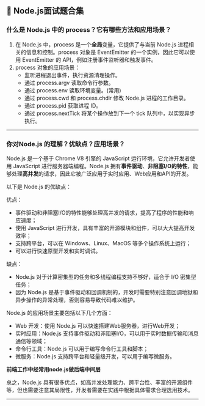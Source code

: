 ## 📒 Node.js面试题合集

### 什么是 Node.js 中的 process？它有哪些方法和应用场景？

1. 在 Node.js 中，process 是一个**全局**变量，它提供了与当前 Node.js 进程相关的信息和控制。process 对象是 EventEmitter 的一个实例，因此它可以使用 EventEmitter 的 API，例如注册事件监听器和触发事件。
2. process 对象的应用场景：
   - 监听进程退出事件，执行资源清理操作。
   - 通过 process.argv 读取命令行参数。
   - 通过 process.env 读取环境变量。(常用)
   - 通过 process.cwd 和 process.chdir 修改 Node.js 进程的工作目录。
   - 通过 process.pid 获取进程 ID。
   - 通过 process.nextTick 将某个操作放到下一个 tick 队列中，以实现异步执行。

------

### 你对Node.js 的理解？优缺点？应用场景？

Node.js 是一个基于 Chrome V8 引擎的 JavaScript 运行环境，它允许开发者使用 JavaScript 进行服务器端编程。Node.js 拥有**事件驱动**、**非阻塞I/O的特性**，能够处理**高并发**的请求，因此它被广泛应用于实时应用、Web应用和API的开发。

以下是 Node.js 的优缺点：

优点：

- 事件驱动和非阻塞I/O的特性能够处理高并发的请求，提高了程序的性能和响应速度；
- 使用 JavaScript 进行开发，具有丰富的开源模块和组件，可以大大提高开发效率；
- 支持跨平台，可以在 Windows、Linux、MacOS 等多个操作系统上运行；
- 可以进行快速原型开发和实时调试。

缺点：

- Node.js 对于计算密集型的任务和多线程编程支持不够好，适合于 I/O 密集型任务；
- 因为 Node.js 是基于事件驱动和回调机制的，开发时需要特别注意回调地狱和异步操作的异常处理，否则容易导致代码难以维护。

Node.js 的应用场景主要包括以下几个方面：

- Web 开发：使用 Node.js 可以快速搭建Web服务器，进行Web开发；
- 实时应用：Node.js 支持事件驱动和非阻塞I/O，可以用于实时数据传输和消息通信等领域；
- 命令行工具：Node.js 可以用于编写命令行工具和脚本；
- 微服务：Node.js 支持跨平台和轻量级开发，可以用于编写微服务。

**前端工作中经常用node.js做后端中间层**

总之，Node.js 具有很多优点，如高并发处理能力、跨平台性、丰富的开源组件等，但也需要注意其局限性，开发者需要在实践中根据具体需求合理选用技术。

------

